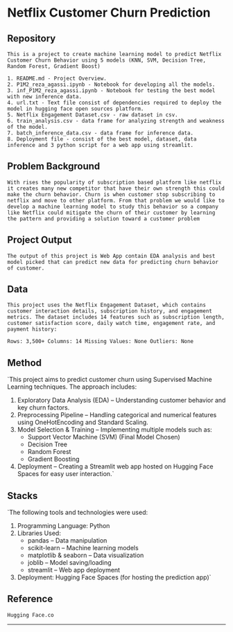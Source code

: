 # Netflix Customer Churn Prediction

## Repository
`This is a project to create machine learning model to predict Netflix Customer Churn Behavior using 5 models (KNN, SVM, Decision Tree, Random Forest, Gradient Boost)`


```
1. README.md - Project Overview.
2. P1M2_reza_agassi.ipynb - Notebook for developing all the models.
3. inf_P1M2_reza_agassi.ipynb - Notebook for testing the best model with new inference data.
4. url.txt - Text file consist of dependencies required to deploy the model in hugging face open sources platform.
5. Netflix Engagement Dataset.csv - raw dataset in csv.
6. train_analysis.csv - data frame for analyzing strength and weakness of the model.
7. batch_inference_data.csv - data frame for inference data.
8. Deployment file - consist of the best model, dataset, data inference and 3 python script for a web app using streamlit.
```

## Problem Background
`With rises the popularity of subscription based platform like netflix it creates many new competitor that have their own strength this could make the churn behavior. Churn is when customer stop subscribing to netflix and move to other platform. From that problem we would like to develop a machine learning model to study this behavior so a company like Netflix could mitigate the churn of their customer by learning the pattern and providing a solution toward a customer problem`

## Project Output
`The output of this project is Web App contain EDA analysis and best model picked that can predict new data for predicting churn behavior of customer.`

## Data
`This project uses the Netflix Engagement Dataset, which contains customer interaction details, subscription history, and engagement metrics. The dataset includes 14 features such as subscription length, customer satisfaction score, daily watch time, engagement rate, and payment history:`

`Rows: 3,500+
Columns: 14
Missing Values: None
Outliers: None`

## Method
`This project aims to predict customer churn using Supervised Machine Learning techniques. The approach includes:

1. Exploratory Data Analysis (EDA) – Understanding customer behavior and key churn factors.
2. Preprocessing Pipeline – Handling categorical and numerical features using OneHotEncoding and Standard Scaling.
3. Model Selection & Training – Implementing multiple models such as:
    - Support Vector Machine (SVM) (Final Model Chosen)
    - Decision Tree
    - Random Forest
    - Gradient Boosting
4. Deployment – Creating a Streamlit web app hosted on Hugging Face Spaces for easy user interaction.`

## Stacks
`The following tools and technologies were used:

1. Programming Language: Python
2. Libraries Used:
    - pandas – Data manipulation
    - scikit-learn – Machine learning models
    - matplotlib & seaborn – Data visualization
    - joblib – Model saving/loading
    - streamlit – Web app deployment
3. Deployment: Hugging Face Spaces (for hosting the prediction app)`

## Reference
`Hugging Face.co`

---

